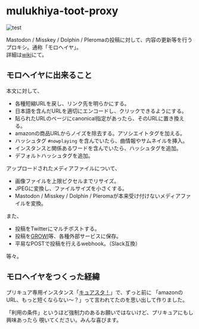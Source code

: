 # mulukhiya-toot-proxy

![test](https://github.com/pooza/mulukhiya-toot-proxy/workflows/test/badge.svg)

Mastodon / Misskey / Dolphin / Pleromaの投稿に対して、内容の更新等を行うプロキシ。通称「モロヘイヤ」。  
詳細は[wiki](https://github.com/pooza/mulukhiya-toot-proxy/wiki)にて。

## モロヘイヤに出来ること

本文に対して、

- 各種短縮URLを戻し、リンク先を明らかにする。
- 日本語を含んだURLを適切にエンコードし、クリックできるようにする。
- 貼られたURLのページにcanonical指定があったら、そのURLに置き換える。
- amazonの商品URLからノイズを除去する。アソシエイトタグを加える。
- ハッシュタグ `#nowplaying` を含んでいたら、曲情報やサムネイルを挿入。
- インスタンスと関係あるワードを含んでいたら、ハッシュタグを追加。
- デフォルトハッシュタグを追加。

アップロードされたメディアファイルについて、

- 画像ファイルを上限ピクセルまでリサイズ。
- JPEGに変換し、ファイルサイズを小さくする。
- Mastodon / Misskey / Dolphin / Pleromaが本来受け付けないメディアファイルを変換。

また、

- 投稿をTwitterにマルチポストする。
- 投稿を[GROWI](https://growi.org/)等、各種外部サービスに保存。
- 平易なPOSTで投稿を行えるwebhook。（Slack互換）

等々。

## モロヘイヤをつくった経緯

プリキュア専用インスタンス「[キュアスタ！](https://precure.ml)」で、ずっと前に
「amazonのURL、もっと短くならない〜？」って言われてたのを思い出して作りました。

「利用の条件」というほど強制力のあるお願いではないけど、プリキュアにもし興味あったら
覗いてください。みんな喜びます。
